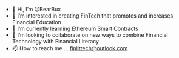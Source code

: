 - 👋 Hi, I’m @BearBux
- 👀 I’m interested in creating FinTech that promotes and increases Financial Education
- 🌱 I’m currently learning Ethereum Smart Contracts
- 💞️ I’m looking to collaborate on new ways to combine Financial Technology with Financial Literacy
- 📫 How to reach me ... finlittech@outlook.com

<!---
BearBux/BearBux is a ✨ special ✨ repository because its `README.md` (this file) appears on your GitHub profile.
You can click the Preview link to take a look at your changes.
--->
